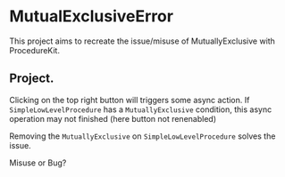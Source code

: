 # MutualExclusiveError
 This project aims to recreate the issue/misuse of MutuallyExclusive with ProcedureKit.

## Project.

Clicking on the top right button will triggers some async action.
If `SimpleLowLevelProcedure` has a `MutuallyExclusive` condition,
this async operation may not finished (here button not renenabled)

Removing the `MutuallyExclusive` on `SimpleLowLevelProcedure` solves the issue.

Misuse or Bug?

